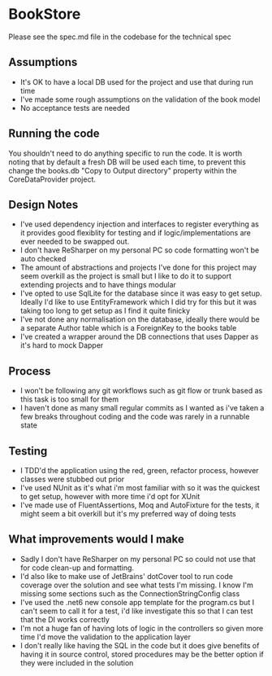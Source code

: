 # BookStore

Please see the spec.md file in the codebase for the technical spec

## Assumptions

-	It's OK to have a local DB used for the project and use that during run time
-	I've made some rough assumptions on the validation of the book model
-	No acceptance tests are needed

## Running the code

You shouldn't need to do anything specific to run the code. It is worth noting that by default a fresh DB will be used each time, to prevent this change the books.db "Copy to Output directory" property within the CoreDataProvider project.

## Design Notes
-	I've used dependency injection and interfaces to register everything as it provides good flexiblity for testing and if logic/implementations are ever needed to be swapped out.
-	I don't have ReSharper on my personal PC so code formatting won't be auto checked
-	The amount of abstractions and projects I've done for this project may seem overkill as the project is small but I like to do it to support extending projects and to have things modular
-	I've opted to use SqlLite for the database since it was easy to get setup. Ideally I'd like to use EntityFramework which I did try for this but it was taking too long to get setup as I find it quite finicky
-	I've not done any normalisation on the database, ideally there would be a separate Author table which is a ForeignKey to the books table
-	I've created a wrapper around the DB connections that uses Dapper as it's hard to mock Dapper

## Process
-	I won't be following any git workflows such as git flow or trunk based as this task is too small for them
-	I haven't done as many small regular commits as I wanted as i've taken a few breaks throughout coding and the code was rarely in a runnable state

## Testing
-	I TDD'd the application using the red, green, refactor process, however classes were stubbed out prior
-	I've used NUnit as it's what i'm most familiar with so it was the quickest to get setup, however with more time i'd opt for XUnit
-	I've made use of FluentAssertions, Moq and AutoFixture for the tests, it might seem a bit overkill but it's my preferred way of doing tests

## What improvements would I make
-	Sadly I don't have ReSharper on my personal PC so could not use that for code clean-up and formatting.   
-	I'd also like to make use of JetBrains' dotCover tool to run code coverage over the solution and see what tests I'm missing. I know I'm missing some sections such as the ConnectionStringConfig class
-	I've used the .net6 new console app template for the program.cs but I can't seem to call it for a test, i'd like investigate this so that I can test that the DI works correctly  
-	I'm not a huge fan of having lots of logic in the controllers so given more time I'd move the validation to the application layer
-   I don't really like having the SQL in the code but it does give benefits of having it in source control, stored procedures may be the better option if they were included in the solution